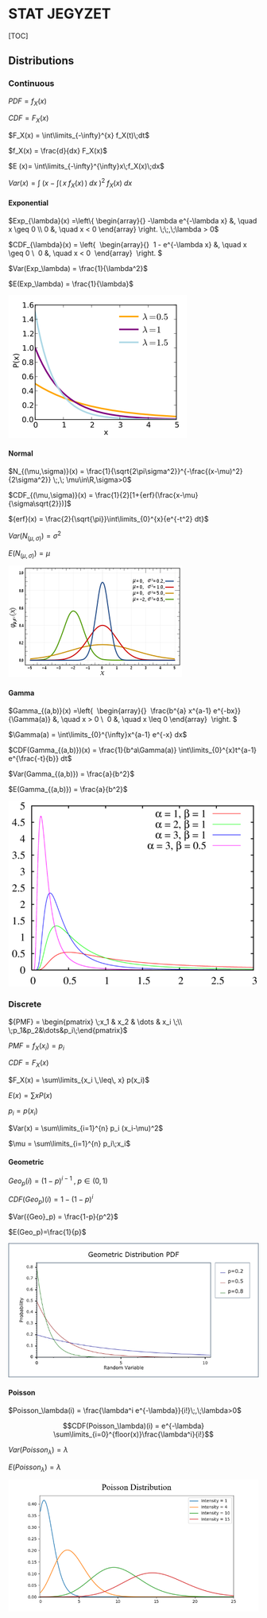 # STAT JEGYZET

[TOC]

## Distributions

### Continuous

$PDF = f_X(x)$

$CDF = F_X(x)$

$F_X(x) = \int\limits_{-\infty}^{x} f_X(t)\;dt$

$f_X(x) = \frac{d}{dx} F_X(x)$

$E (x)= \int\limits_{-\infty}^{\infty}x\;f_X(x)\;dx$

$Var(x) = \int\;(x-\int (\,x\;f_X(x)\,)\;dx\;)^2\;f_X(x)\;dx$



#### Exponential

$Exp_{\lambda}(x) =\left\{
​        \begin{array}{}
​            -\lambda e^{-\lambda x} &, \quad x \geq 0 \\
​            0 &, \quad x < 0
​        \end{array}
​    \right. \;\;,\;\lambda > 0$

$CDF_{\lambda}(x) = \left\{
​        \begin{array}{}
​            1 - e^{-\lambda x} &, \quad x \geq 0 \\
​            0 &, \quad x < 0
​        \end{array}
​    \right. $

$Var(Exp_\lambda)  = \frac{1}{\lambda^2}$

$E(Exp_\lambda) = \frac{1}{\lambda}$

![EXP](./src/EXP.png)

#### Normal

$N_{(\mu,\sigma)}(x) = \frac{1}{\sqrt{2\pi\sigma^2}}^{-\frac{(x-\mu)^2}{2\sigma^2}}  \;,\; \mu\in\R,\sigma>0$

$CDF_{(\mu,\sigma)}(x) = \frac{1}{2}[1+{erf}(\frac{x-\mu}{\sigma\sqrt{2}})]$

${erf}(x) = \frac{2}{\sqrt{\pi}}\int\limits_{0}^{x}{e^{-t^2} dt}$

$Var(N_{(\mu,\sigma)})=\sigma ^2$

$E(N_{(\mu,\sigma)}) = \mu$

![NORMAL](./src/Normal.png)

#### Gamma

$Gamma_{(a,b)}(x) =\left\{
​        \begin{array}{}
​            \frac{b^{a} x^{a-1} e^{-bx}}{\Gamma(a)} &, \quad x > 0 \\
​            0 &, \quad x \leq 0
​        \end{array}
​    \right. $

$\Gamma(a) = \int\limits_{0}^{\infty}x^{a-1} e^{-x} dx$

$CDF(Gamma_{(a,b)})(x) = \frac{1}{b^a\Gamma(a)} \int\limits_{0}^{x}t^{a-1} e^{\frac{-t}{b}} dt$

$Var(Gamma_{(a,b)}) = \frac{a}{b^2}$

$E(Gamma_{(a,b)}) = \frac{a}{b^2}$

![GAMMA](./src/gamma.png)



### Discrete

${PMF} = \begin{pmatrix} \;x_1 & x_2 & \dots & x_i
\;\\ \;p_1&p_2&\dots&p_i\;\end{pmatrix}$

$PMF = f_X(x_i) = p_i$

$CDF=F_X(x)$

$F_X(x) = \sum\limits_{x_i \,\leq\, x} p(x_i)$

$E(x)=\sum xP(x)$

$p_i = p(x_i)$

$Var(x) = \sum\limits_{i=1}^{n} p_i (x_i-\mu)^2$

$\mu = \sum\limits_{i=1}^{n} p_i\;x_i$



#### Geometric

${Geo}_p(i) = (1-p)^{i-1} \;,\;p\in(0,1)$

$CDF({Geo}_p)(i) = 1 - (1-p)^{i}$

$Var({Geo}_p) = \frac{1-p}{p^2}$

$E(Geo_p)=\frac{1}{p}$

![GEO](./src/geo.png)



#### Poisson

$Poisson_\lambda(i) = \frac{\lambda^i e^{-\lambda}}{i!}\;,\;\lambda>0$

$$CDF(Poisson_\lambda)(i) = e^{-\lambda} \sum\limits_{i=0}^{floor(x)}\frac{\lambda^i}{i!}$$

$Var(Poisson_\lambda)=\lambda$

$E(Poisson_\lambda)=\lambda$

![POISSON](./src/poisson.png)

